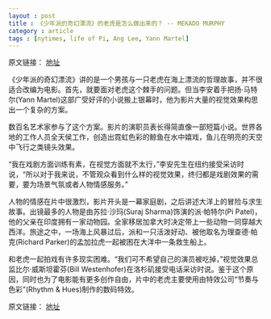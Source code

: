 ```yaml
---
layout : post
title : 《少年派的奇幻漂流》的老虎是怎么做出来的？ -- MEKADO MURPHY 
category : article
tags : [nytimes, life of Pi, Ang Lee, Yann Martel]
---
```


原文链接： [地址](http://cn.nytimes.com/article/culture-arts/2012/11/24/c24tiger/)

《少年派的奇幻漂流》讲的是一个男孩与一只老虎在海上漂流的哲理故事，并不很适合改编为电影。首先，就要面对老虎这个棘手的问题。但当李安着手把扬·马特尔(Yann Martel)这部广受好评的小说搬上银幕时，他为影片大量的视觉效果构思出一个复杂的方案。

数百名艺术家参与了这个方案。影片的演职员表长得简直像一部短篇小说。世界各地的工作人员全天侯工作，创造出霓虹色彩的鲸鱼在水中嬉戏，鱼儿在明亮的天空中飞行之类镜头效果。

“我在戏剧方面训练有素，在视觉方面就不太行，”李安先生在纽约接受采访时说，“所以对于我来说，不管观众看到什么样的视觉效果，终归都是戏剧效果的需要，要为场景气氛或者人物情感服务。”

人物的情感在片中很激烈，影片开头是一幕家庭剧，之后讲述大洋上的冒险与求生故事。出镜最多的人物是由苏拉·沙玛(Suraj Sharma)饰演的派·帕特尔(Pi Patel)，他的父亲在印度拥有一家动物园。全家移居加拿大时决定带上一些动物一同穿越大西洋。旅途之中，一场海上风暴过后，派和一只活泼好动、被他取名为理查德·帕克(Richard Parker)的孟加拉虎一起被困在大洋中一条救生船上。

和老虎一起拍戏有许多现实困难。“我们可不希望自己的演员被吃掉，”视觉效果总监比尔·威斯坦霍芬(Bill Westenhofer)在洛杉矶接受电话采访时说。鉴于这个原因，同时也为了电影能有更多创作自由，片中的老虎主要使用由特效公司“节奏与色彩”(Rhythm & Hues)制作的数码特效。

原文链接： [地址](http://cn.nytimes.com/article/culture-arts/2012/11/24/c24tiger/)